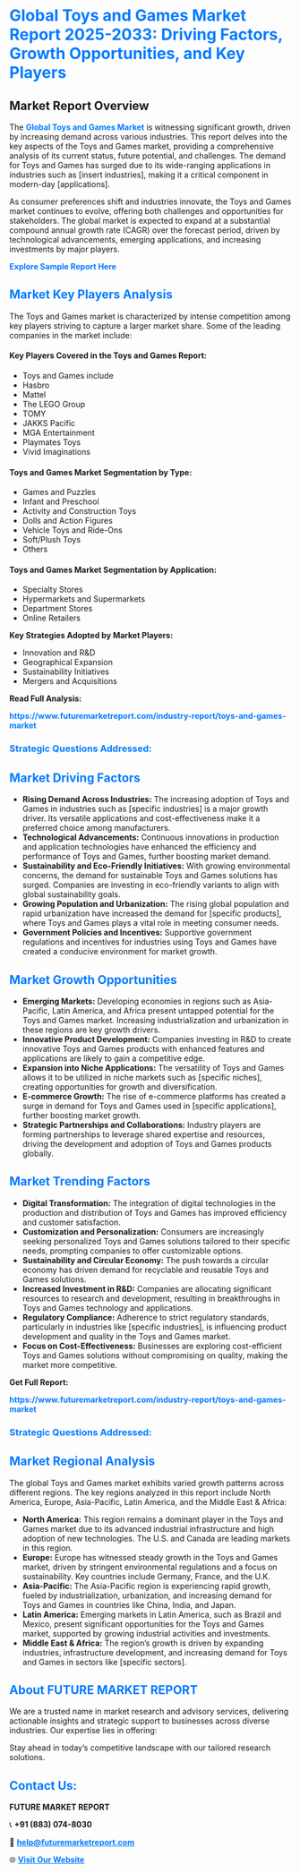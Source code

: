 <h1 style="color: #007BFF;">Global Toys and Games Market Report 2025-2033: Driving Factors, Growth Opportunities, and Key Players</h1>

<section id="overview">
<h2>Market Report Overview</h2>
<p>The <a href="https://www.futuremarketreport.com/industry-report/toys-and-games-market" style="color: #007BFF; text-decoration: none;"><strong>Global Toys and Games Market</strong></a> is witnessing significant growth, driven by increasing demand across various industries. This report delves into the key aspects of the Toys and Games market, providing a comprehensive analysis of its current status, future potential, and challenges. The demand for Toys and Games has surged due to its wide-ranging applications in industries such as [insert industries], making it a critical component in modern-day [applications].</p>
<p>As consumer preferences shift and industries innovate, the Toys and Games market continues to evolve, offering both challenges and opportunities for stakeholders. The global market is expected to expand at a substantial compound annual growth rate (CAGR) over the forecast period, driven by technological advancements, emerging applications, and increasing investments by major players.</p>
</section>

<section id="overview">
<p><a href="https://www.futuremarketreport.com/request-sample/reportId=97116" style="color: #007BFF; text-decoration: none;"><strong>Explore Sample Report Here</strong></a></p>
</section>

<section id="key-players">
<h2 style="color: #007BFF;">Market Key Players Analysis</h2>
<p>The Toys and Games market is characterized by intense competition among key players striving to capture a larger market share. Some of the leading companies in the market include:</p>
<h4>Key Players Covered in the Toys and Games Report:</h4>
<ul><li>Toys and Games include</li><li>Hasbro</li><li>Mattel</li><li>The LEGO Group</li><li>TOMY</li><li>JAKKS Pacific</li><li>MGA Entertainment</li><li>Playmates Toys</li><li>Vivid Imaginations</li></ul>
<h4>Toys and Games Market Segmentation by Type:</h4>
<ul><li>Games and Puzzles</li><li>Infant and Preschool</li><li>Activity and Construction Toys</li><li>Dolls and Action Figures</li><li>Vehicle Toys and Ride-Ons</li><li>Soft/Plush Toys</li><li>Others</li></ul>

<h4>Toys and Games Market Segmentation by Application:</h4>
<ul><li>Specialty Stores</li><li>Hypermarkets and Supermarkets</li><li>Department Stores</li><li>Online Retailers</li></ul>
<p><strong>Key Strategies Adopted by Market Players:</strong></p>
<ul>
<li>Innovation and R&D</li>
<li>Geographical Expansion</li>
<li>Sustainability Initiatives</li>
<li>Mergers and Acquisitions</li>
</ul>
</section>

<section>
<p><strong>Read Full Analysis: </strong></p><a href="https://www.futuremarketreport.com/industry-report/toys-and-games-market" style="color: #007BFF; text-decoration: none;"><strong>https://www.futuremarketreport.com/industry-report/toys-and-games-market</strong></a>
<h3 style="color: #007BFF;">Strategic Questions Addressed:</h3>
</section>

<section id="driving-factors">
<h2 style="color: #007BFF;">Market Driving Factors</h2>
<ul>
<li><strong>Rising Demand Across Industries:</strong> The increasing adoption of Toys and Games in industries such as [specific industries] is a major growth driver. Its versatile applications and cost-effectiveness make it a preferred choice among manufacturers.</li>
<li><strong>Technological Advancements:</strong> Continuous innovations in production and application technologies have enhanced the efficiency and performance of Toys and Games, further boosting market demand.</li>
<li><strong>Sustainability and Eco-Friendly Initiatives:</strong> With growing environmental concerns, the demand for sustainable Toys and Games solutions has surged. Companies are investing in eco-friendly variants to align with global sustainability goals.</li>
<li><strong>Growing Population and Urbanization:</strong> The rising global population and rapid urbanization have increased the demand for [specific products], where Toys and Games plays a vital role in meeting consumer needs.</li>
<li><strong>Government Policies and Incentives:</strong> Supportive government regulations and incentives for industries using Toys and Games have created a conducive environment for market growth.</li>
</ul>
</section>

<section id="growth-opportunities">
<h2 style="color: #007BFF;">Market Growth Opportunities</h2>
<ul>
<li><strong>Emerging Markets:</strong> Developing economies in regions such as Asia-Pacific, Latin America, and Africa present untapped potential for the Toys and Games market. Increasing industrialization and urbanization in these regions are key growth drivers.</li>
<li><strong>Innovative Product Development:</strong> Companies investing in R&D to create innovative Toys and Games products with enhanced features and applications are likely to gain a competitive edge.</li>
<li><strong>Expansion into Niche Applications:</strong> The versatility of Toys and Games allows it to be utilized in niche markets such as [specific niches], creating opportunities for growth and diversification.</li>
<li><strong>E-commerce Growth:</strong> The rise of e-commerce platforms has created a surge in demand for Toys and Games used in [specific applications], further boosting market growth.</li>
<li><strong>Strategic Partnerships and Collaborations:</strong> Industry players are forming partnerships to leverage shared expertise and resources, driving the development and adoption of Toys and Games products globally.</li>
</ul>
</section>

<section id="trending-factors">
<h2 style="color: #007BFF;">Market Trending Factors</h2>
<ul>
<li><strong>Digital Transformation:</strong> The integration of digital technologies in the production and distribution of Toys and Games has improved efficiency and customer satisfaction.</li>
<li><strong>Customization and Personalization:</strong> Consumers are increasingly seeking personalized Toys and Games solutions tailored to their specific needs, prompting companies to offer customizable options.</li>
<li><strong>Sustainability and Circular Economy:</strong> The push towards a circular economy has driven demand for recyclable and reusable Toys and Games solutions.</li>
<li><strong>Increased Investment in R&D:</strong> Companies are allocating significant resources to research and development, resulting in breakthroughs in Toys and Games technology and applications.</li>
<li><strong>Regulatory Compliance:</strong> Adherence to strict regulatory standards, particularly in industries like [specific industries], is influencing product development and quality in the Toys and Games market.</li>
<li><strong>Focus on Cost-Effectiveness:</strong> Businesses are exploring cost-efficient Toys and Games solutions without compromising on quality, making the market more competitive.</li>
</ul>
</section>

<section>
<p><strong>Get Full Report: </strong></p><a href="https://www.futuremarketreport.com/industry-report/toys-and-games-market" style="color: #007BFF; text-decoration: none;"><strong>https://www.futuremarketreport.com/industry-report/toys-and-games-market</strong></a>
<h3 style="color: #007BFF;">Strategic Questions Addressed:</h3>
</section>


<section id="regional-analysis">
<h2 style="color: #007BFF;">Market Regional Analysis</h2>
<p>The global Toys and Games market exhibits varied growth patterns across different regions. The key regions analyzed in this report include North America, Europe, Asia-Pacific, Latin America, and the Middle East & Africa:</p>
<ul>
<li><strong>North America:</strong> This region remains a dominant player in the Toys and Games market due to its advanced industrial infrastructure and high adoption of new technologies. The U.S. and Canada are leading markets in this region.</li>
<li><strong>Europe:</strong> Europe has witnessed steady growth in the Toys and Games market, driven by stringent environmental regulations and a focus on sustainability. Key countries include Germany, France, and the U.K.</li>
<li><strong>Asia-Pacific:</strong> The Asia-Pacific region is experiencing rapid growth, fueled by industrialization, urbanization, and increasing demand for Toys and Games in countries like China, India, and Japan.</li>
<li><strong>Latin America:</strong> Emerging markets in Latin America, such as Brazil and Mexico, present significant opportunities for the Toys and Games market, supported by growing industrial activities and investments.</li>
<li><strong>Middle East & Africa:</strong> The region’s growth is driven by expanding industries, infrastructure development, and increasing demand for Toys and Games in sectors like [specific sectors].</li>
</ul>
</section>

<footer>
<h2 style="color: #007BFF;">About FUTURE MARKET REPORT</h2>
<p>We are a trusted name in market research and advisory services, delivering actionable insights and strategic support to businesses across diverse industries. Our expertise lies in offering:</p>

<p>Stay ahead in today’s competitive landscape with our tailored research solutions.</p>

<h2 style="color: #007BFF;">Contact Us:</h2>
<p><strong>FUTURE MARKET REPORT</strong></p>
<p>📞 <strong>+91 (883) 074-8030</strong></p>
<p>📧 <strong><a href="mailto:help@futuremarketreport.com" style="color: #007BFF;">help@futuremarketreport.com</a></strong></p>
<p>🌐 <strong><a href="https://www.futuremarketreport.com/" style="color: #007BFF;">Visit Our Website</a></strong></p>
</footer>